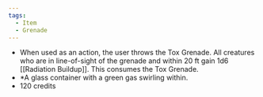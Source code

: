 ```yaml
---
tags:
  - Item
  - Grenade
---
```

- When used as an action, the user throws the Tox Grenade. All creatures who are in line-of-sight of the grenade and within 20 ft gain 1d6 [[Radiation Buildup]]. This consumes the Tox Grenade.
- *A glass container with a green gas swirling within.
- 120 credits